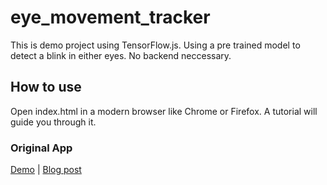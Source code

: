 # eye_movement_tracker

This is demo project using TensorFlow.js. Using a pre trained model to detect a blink in either eyes. No backend neccessary.

## How to use

Open index.html in a modern browser like Chrome or Firefox. A tutorial will
guide you through it.

### Original App

[Demo](https://cpury.github.io/lookie-lookie/) \| [Blog post](https://cpury.github.io/learning-where-you-are-looking-at/)
